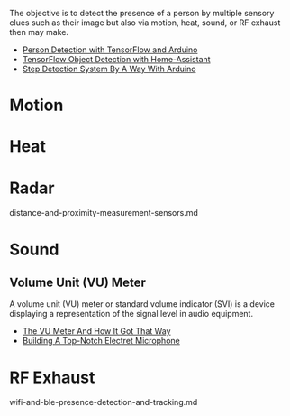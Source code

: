 
The objective is to detect the presence of a person by multiple sensory clues
such as their image but also via motion, heat, sound, or RF exhaust then may make.

* [Person Detection with TensorFlow and Arduino](https://www.hackster.io/little_lookout/person-detection-with-tensorflow-and-arduino-47ae01)
* [TensorFlow Object Detection with Home-Assistant](https://www.hackster.io/robin-cole/tensorflow-object-detection-with-home-assistant-7cc04b)
* [Step Detection System By A Way With Arduino](https://www.hackster.io/juan-salvador-aleixandre-talens/step-detection-system-by-a-way-with-arduino-bc6f3a)

# Motion
# Heat
# Radar
distance-and-proximity-measurement-sensors.md

# Sound
## Volume Unit (VU) Meter
A volume unit (VU) meter or standard volume indicator (SVI) is a device displaying a representation of the signal level in audio equipment.

* [The VU Meter And How It Got That Way](https://hackaday.com/2018/08/09/the-vu-meter-and-how-it-got-that-way/)
* [Building A Top-Notch Electret Microphone](https://hackaday.com/2020/11/02/building-a-top-notch-electret-microphone/)

# RF Exhaust
wifi-and-ble-presence-detection-and-tracking.md

